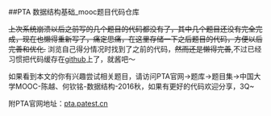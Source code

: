 ##PTA 数据结构基础_mooc题目代码仓库

~~上次系统崩溃以后之前写的几个题目的代码都没有了，其中几个题目还没有完全完成，现在也懒得重新写了，痛定思痛，在这里存储一下之后题目的代码，方便以后完善和优化.~~
浏览自己得分情况时找到了之前的代码，~~然而还是懒得完善~~,不过已经习惯把代码缓存在[github](https://github.com/wonderjeo/PTA_mooc_DS_test.git)上了，就酱吧～

如果看到本文的你有兴趣尝试相关题目，请访问PTA官网->题库->题目集->中国大学MOOC-陈越、何钦铭-数据结构-2016秋，如果有更好的代码欢迎分享，3Q~

附PTA官网地址：[pta.patest.cn](https://pta.patest.cn "PTA官网首页")
